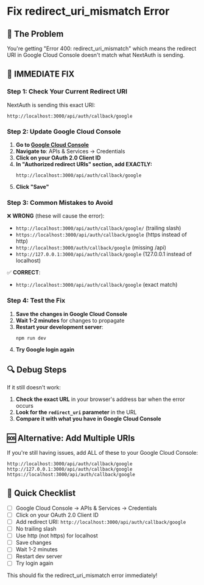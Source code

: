 # Fix redirect_uri_mismatch Error

## 🚨 The Problem
You're getting "Error 400: redirect_uri_mismatch" which means the redirect URI in Google Cloud Console doesn't match what NextAuth is sending.

## 🔧 IMMEDIATE FIX

### Step 1: Check Your Current Redirect URI
NextAuth is sending this exact URI:
```
http://localhost:3000/api/auth/callback/google
```

### Step 2: Update Google Cloud Console

1. **Go to [Google Cloud Console](https://console.cloud.google.com/)**
2. **Navigate to**: APIs & Services → Credentials
3. **Click on your OAuth 2.0 Client ID**
4. **In "Authorized redirect URIs" section, add EXACTLY:**
   ```
   http://localhost:3000/api/auth/callback/google
   ```
5. **Click "Save"**

### Step 3: Common Mistakes to Avoid

❌ **WRONG** (these will cause the error):
- `http://localhost:3000/api/auth/callback/google/` (trailing slash)
- `https://localhost:3000/api/auth/callback/google` (https instead of http)
- `http://localhost:3000/auth/callback/google` (missing /api)
- `http://127.0.0.1:3000/api/auth/callback/google` (127.0.0.1 instead of localhost)

✅ **CORRECT**:
- `http://localhost:3000/api/auth/callback/google` (exact match)

### Step 4: Test the Fix

1. **Save the changes in Google Cloud Console**
2. **Wait 1-2 minutes** for changes to propagate
3. **Restart your development server**:
   ```bash
   npm run dev
   ```
4. **Try Google login again**

## 🔍 Debug Steps

If it still doesn't work:

1. **Check the exact URL** in your browser's address bar when the error occurs
2. **Look for the `redirect_uri` parameter** in the URL
3. **Compare it with what you have in Google Cloud Console**

## 🆘 Alternative: Add Multiple URIs

If you're still having issues, add ALL of these to your Google Cloud Console:

```
http://localhost:3000/api/auth/callback/google
http://127.0.0.1:3000/api/auth/callback/google
https://localhost:3000/api/auth/callback/google
```

## 📝 Quick Checklist

- [ ] Google Cloud Console → APIs & Services → Credentials
- [ ] Click on your OAuth 2.0 Client ID
- [ ] Add redirect URI: `http://localhost:3000/api/auth/callback/google`
- [ ] No trailing slash
- [ ] Use http (not https) for localhost
- [ ] Save changes
- [ ] Wait 1-2 minutes
- [ ] Restart dev server
- [ ] Try login again

This should fix the redirect_uri_mismatch error immediately!
